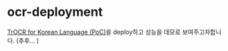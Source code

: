 # ocr-deployment

[TrOCR for Korean Language (PoC)](https://huggingface.co/daekeun-ml/ko-trocr-base-nsmc-news-chatbot)을 deploy하고 성능을 데모로 보여주고자합니다. (추후... )
